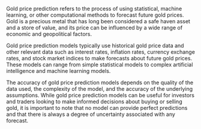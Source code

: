 Gold price prediction refers to the process of using statistical, machine learning, or other computational methods to forecast future gold prices. Gold is a precious metal that has long been considered a safe haven asset and a store of value, and its price can be influenced by a wide range of economic and geopolitical factors.

Gold price prediction models typically use historical gold price data and other relevant data such as interest rates, inflation rates, currency exchange rates, and stock market indices to make forecasts about future gold prices. These models can range from simple statistical models to complex artificial intelligence and machine learning models.

The accuracy of gold price prediction models depends on the quality of the data used, the complexity of the model, and the accuracy of the underlying assumptions. While gold price prediction models can be useful for investors and traders looking to make informed decisions about buying or selling gold, it is important to note that no model can provide perfect predictions and that there is always a degree of uncertainty associated with any forecast.
